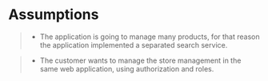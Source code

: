 # Assumptions
>- The application is going to manage many products, for that reason the application implemented a separated search service.

>- The customer wants to manage the store management in the same web application, using authorization and roles.


